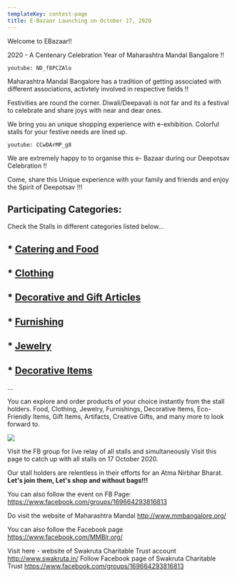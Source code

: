 ```yaml
---
templateKey: contest-page
title: E-Bazaar Launching on October 17, 2020
---
```

Welcome to EBazaar!!

2020 - A Centenary Celebration Year of Maharashtra Mandal Bangalore !!
<!-- #1: Embed through web URL 
`youtube: https://www.youtube.com/watch?v=2Xc9gXyf2G4`

 <!-- #2: Embed through video ID -->
`youtube: ND_f8PCZAlo`

Maharashtra Mandal Bangalore has a tradition of getting associated with different associations, activtely involved in respective fields !!

Festivities are round the corner. Diwali/Deepavali is not far and its a festival to celebrate and share joys with near and dear ones. 

We bring you an unique shopping experience with e-exhibition. Colorful stalls for your festive needs are lined up.

`youtube: CCwDArMP_g8`

We are extremely happy to to organise this e- Bazaar during our Deepotsav Celebration !!

Come, share this Unique experience with your family and friends and enjoy the Spirit of Deepotsav !!!


## Participating Categories:

Check the Stalls in different categories listed below...

## * [Catering and Food](/ebazaar/stalls/catering-and-food) 
## * [Clothing](/ebazaar/stalls/clothing)
## * [Decorative and Gift Articles](/ebazaar/stalls/decorative-and-gift-items)
## * [Furnishing](/ebazaar/stalls/eco-friendly-and-furnishings)
## * [Jewelry](/ebazaar/stalls/jewelry)
## * [Decorative Items](/ebazaar/stalls/decorative-items)
  ...

You can explore and order products of your choice instantly from the stall holders.
Food, Clothing, Jewelry, Furnishings, Decorative Items, Eco-Friendly Items, Gift Items, Artifacts, Creative Gifts, and many more to look forward to.

![](/img/ebaazar-category.jpg)

Visit the FB group for live relay of all stalls and simultaneously Visit this page to catch up with all stalls on 17 October 2020.

Our stall holders are relentless in their efforts for an Atma Nirbhar Bharat.
**Let's join them, Let's shop and without bags!!!**

You can also follow the event on FB Page: https://www.facebook.com/groups/169664293816813


Do visit the website of Maharashtra Mandal http://www.mmbangalore.org/

You can also follow the Facebook page https://www.facebook.com/MMBlr.org/

Visit here - website of Swakruta Charitable Trust account http://www.swakruta.in/
Follow Facebook page of Swakruta Charitable Trust https://www.facebook.com/groups/169664293816813